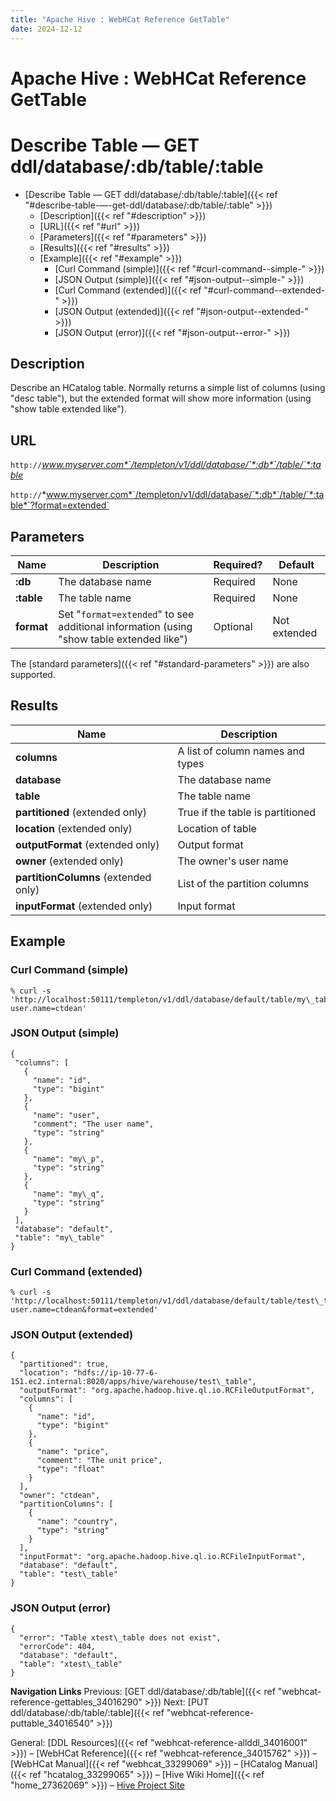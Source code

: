 ```yaml
---
title: "Apache Hive : WebHCat Reference GetTable"
date: 2024-12-12
---
```


# Apache Hive : WebHCat Reference GetTable

# Describe Table — GET ddl/database/:db/table/:table

* [Describe Table — GET ddl/database/:db/table/:table]({{< ref "#describe-table-—-get-ddl/database/:db/table/:table" >}})
	+ [Description]({{< ref "#description" >}})
	+ [URL]({{< ref "#url" >}})
	+ [Parameters]({{< ref "#parameters" >}})
	+ [Results]({{< ref "#results" >}})
	+ [Example]({{< ref "#example" >}})
		- [Curl Command (simple)]({{< ref "#curl-command--simple-" >}})
		- [JSON Output (simple)]({{< ref "#json-output--simple-" >}})
		- [Curl Command (extended)]({{< ref "#curl-command--extended-" >}})
		- [JSON Output (extended)]({{< ref "#json-output--extended-" >}})
		- [JSON Output (error)]({{< ref "#json-output--error-" >}})

## Description

Describe an HCatalog table. Normally returns a simple list of columns (using "desc table"), but the extended format will show more information (using "show table extended like").

## URL

`http://`*www.myserver.com*`/templeton/v1/ddl/database/`*:db*`/table/`*:table*

`http://`*www.myserver.com*`/templeton/v1/ddl/database/`*:db*`/table/`*:table*`?format=extended`

## Parameters

| Name | Description | Required? | Default |
| --- | --- | --- | --- |
| **:db** | The database name | Required | None |
| **:table** | The table name | Required | None |
| **format** | Set "`format=extended`" to see additional information (using "show table extended like") | Optional | Not extended |

The [standard parameters]({{< ref "#standard-parameters" >}}) are also supported.

## Results

| Name | Description |
| --- | --- |
| **columns** | A list of column names and types |
| **database** | The database name |
| **table** | The table name |
| **partitioned** (extended only) | True if the table is partitioned |
| **location** (extended only) | Location of table |
| **outputFormat** (extended only) | Output format |
| **owner** (extended only) | The owner's user name |
| **partitionColumns** (extended only) | List of the partition columns |
| **inputFormat** (extended only) | Input format |

## Example

### Curl Command (simple)

```
% curl -s 'http://localhost:50111/templeton/v1/ddl/database/default/table/my\_table?user.name=ctdean'

```

### JSON Output (simple)

```
{
 "columns": [
   {
     "name": "id",
     "type": "bigint"
   },
   {
     "name": "user",
     "comment": "The user name",
     "type": "string"
   },
   {
     "name": "my\_p",
     "type": "string"
   },
   {
     "name": "my\_q",
     "type": "string"
   }
 ],
 "database": "default",
 "table": "my\_table"
}

```

### Curl Command (extended)

```
% curl -s 'http://localhost:50111/templeton/v1/ddl/database/default/table/test\_table?user.name=ctdean&format=extended'

```

### JSON Output (extended)

```
{
  "partitioned": true,
  "location": "hdfs://ip-10-77-6-151.ec2.internal:8020/apps/hive/warehouse/test\_table",
  "outputFormat": "org.apache.hadoop.hive.ql.io.RCFileOutputFormat",
  "columns": [
    {
      "name": "id",
      "type": "bigint"
    },
    {
      "name": "price",
      "comment": "The unit price",
      "type": "float"
    }
  ],
  "owner": "ctdean",
  "partitionColumns": [
    {
      "name": "country",
      "type": "string"
    }
  ],
  "inputFormat": "org.apache.hadoop.hive.ql.io.RCFileInputFormat",
  "database": "default",
  "table": "test\_table"
}

```

### JSON Output (error)

```
{
  "error": "Table xtest\_table does not exist",
  "errorCode": 404,
  "database": "default",
  "table": "xtest\_table"
}

```

  

**Navigation Links**
Previous: [GET ddl/database/:db/table]({{< ref "webhcat-reference-gettables_34016290" >}}) Next: [PUT ddl/database/:db/table/:table]({{< ref "webhcat-reference-puttable_34016540" >}})

General: [DDL Resources]({{< ref "webhcat-reference-allddl_34016001" >}}) – [WebHCat Reference]({{< ref "webhcat-reference_34015762" >}}) – [WebHCat Manual]({{< ref "webhcat_33299069" >}}) – [HCatalog Manual]({{< ref "hcatalog_33299065" >}}) – [Hive Wiki Home]({{< ref "home_27362069" >}}) – [Hive Project Site](http://hive.apache.org/)

 

 

